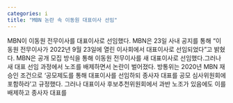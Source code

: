 ```yaml
---
categories: i
title: "MBN 논란 속 이동원 대표이사 선임"
---
```

MBN이 이동원 전무이사를 대표이사로 선임했다. MBN은 23일 사내 공지를 통해 “이동원 전무이사가 2022년 9월 23일에 열린 이사회에서 대표이사로 선임되었다”고 밝혔다. MBN은 공개 모집 방식을 통해 이동원 전무이사를 새 대표이사로 선임했다.그러나 새 대표 선임 과정에서 노조를 배제하면서 논란이 벌어졌다. 방통위는 2020년 MBN 재승인 조건으로 ‘공모제도를 통해 대표이사를 선임하되 종사자 대표를 공모 심사위원회에 포함하라’고 규정했다. 그러나 대표이사 후보추천위원회에서 과반 노조가 있음에도 이를 배제하고 종사자 대표를